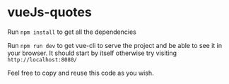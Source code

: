 # vueJs-quotes

Run `npm install` to get all the dependencies

Run `npm run dev` to get vue-cli to serve the project and be able to see it in your browser. It should start by itself otherwise try visiting `http://localhost:8080/`


Feel free to copy and reuse this code as you wish.
